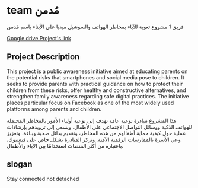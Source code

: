 # team مُدمن

فريق 1 مشروع تعوية للآباء بمخاطر الهواتف والسوشيل ميديا علي الأبناء باسم مُدمن

[Google drive Project's link](https://drive.google.com/drive/folders/1oWv6-C50VKpfOC_-fIKY-bfKHMRddPmW?usp=sharing)

## Project Description

This project is a public awareness initiative aimed at educating parents on the potential risks that smartphones and social media pose to children. It seeks to provide parents with practical guidance on how to protect their children from these risks, offer healthy and constructive alternatives, and strengthen family awareness regarding safe digital practices. The initiative places particular focus on Facebook as one of the most widely used platforms among parents and children.

هذا المشروع مبادرة توعية عامة تهدف إلى توعية أولياء الأمور بالمخاطر المحتملة للهواتف الذكية ووسائل التواصل الاجتماعي على الأطفال. ويسعى إلى تزويدهم بإرشادات عملية حول كيفية حماية أطفالهم من هذه المخاطر، وتقديم بدائل صحية وبناءة، وتعزيز وعي الأسرة بالممارسات الرقمية الآمنة. وتركز المبادرة بشكل خاص على فيسبوك، باعتباره من أكثر المنصات استخدامًا بين الآباء والأطفال.

## slogan

Stay connected not detached
